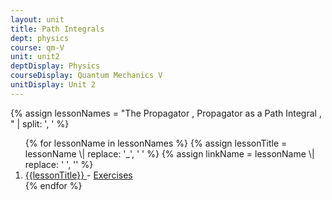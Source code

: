 ```yaml
---
layout: unit
title: Path Integrals 
dept: physics
course: qm-V
unit: unit2
deptDisplay: Physics
courseDisplay: Quantum Mechanics V
unitDisplay: Unit 2
---
```

{% assign lessonNames = "The Propagator , Propagator as a Path Integral , " \| split: ', ' %}

<ol>
{% for lessonName in lessonNames %}
{% assign lessonTitle = lessonName \| replace:  '_', ' ' %}
{% assign linkName = lessonName \| replace: ' ', '' %}
<li> <a class = "page-link" href = "{{ linkName \| prepend: units[unitIndex] \| prepend: current_page.permalink }}"> {{lessonTitle}} </a> - <a class = "page-link" href = "{{ linkName \| prepend: units[unitIndex] \| prepend: current_page.permalink \| append: "-exercises" }}"> Exercises </a> </li>
{% endfor %}
</ol>
